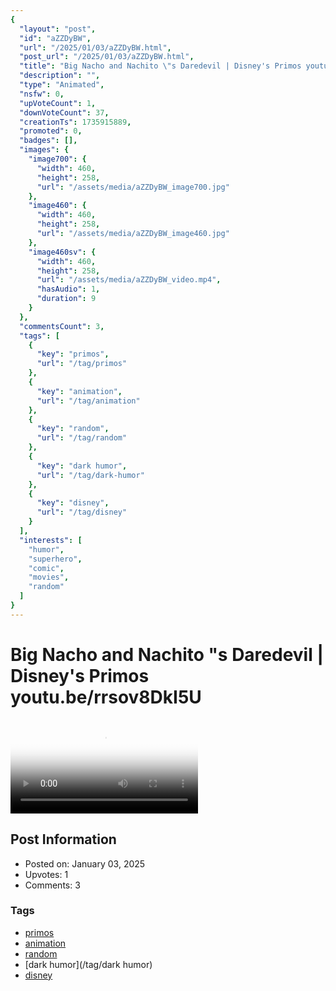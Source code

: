 ```yaml
---
{
  "layout": "post",
  "id": "aZZDyBW",
  "url": "/2025/01/03/aZZDyBW.html",
  "post_url": "/2025/01/03/aZZDyBW.html",
  "title": "Big Nacho and Nachito \"s Daredevil | Disney's Primos youtu.be/rrsov8DkI5U",
  "description": "",
  "type": "Animated",
  "nsfw": 0,
  "upVoteCount": 1,
  "downVoteCount": 37,
  "creationTs": 1735915889,
  "promoted": 0,
  "badges": [],
  "images": {
    "image700": {
      "width": 460,
      "height": 258,
      "url": "/assets/media/aZZDyBW_image700.jpg"
    },
    "image460": {
      "width": 460,
      "height": 258,
      "url": "/assets/media/aZZDyBW_image460.jpg"
    },
    "image460sv": {
      "width": 460,
      "height": 258,
      "url": "/assets/media/aZZDyBW_video.mp4",
      "hasAudio": 1,
      "duration": 9
    }
  },
  "commentsCount": 3,
  "tags": [
    {
      "key": "primos",
      "url": "/tag/primos"
    },
    {
      "key": "animation",
      "url": "/tag/animation"
    },
    {
      "key": "random",
      "url": "/tag/random"
    },
    {
      "key": "dark humor",
      "url": "/tag/dark-humor"
    },
    {
      "key": "disney",
      "url": "/tag/disney"
    }
  ],
  "interests": [
    "humor",
    "superhero",
    "comic",
    "movies",
    "random"
  ]
}
---
```


# Big Nacho and Nachito "s Daredevil | Disney's Primos youtu.be/rrsov8DkI5U

<video controls playsinline loop poster="/assets/media/aZZDyBW_image460.jpg">
  <source src="/assets/media/aZZDyBW_video.mp4" type="video/mp4">
  Your browser does not support the video tag.
</video>

## Post Information

- Posted on: January 03, 2025
- Upvotes: 1
- Comments: 3

### Tags

- [primos](/tag/primos)
- [animation](/tag/animation)
- [random](/tag/random)
- [dark humor](/tag/dark humor)
- [disney](/tag/disney)
